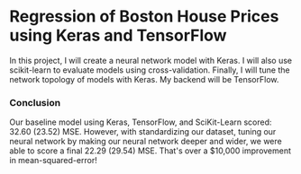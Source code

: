 # Regression of Boston House Prices using Keras and TensorFlow

In this project, I will create a neural network model with Keras. I will also use scikit-learn to evaluate models using cross-validation. Finally, I will tune the network topology of models with Keras. My backend will be TensorFlow.

### Conclusion
Our baseline model using Keras, TensorFlow, and SciKit-Learn scored: 32.60 (23.52) MSE. However, with standardizing our dataset, tuning our neural network by making our neural network deeper and wider, we were able to score a final 22.29 (29.54) MSE. That's over a $10,000 improvement in mean-squared-error!
